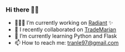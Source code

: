 ### Hi there 👋🏼
- 👩🏻‍💻 I’m currently working on [Radiant](https://github.com/trnle/radiant) ✨
- 👯 I recently collaborated on [TradeMarian](https://github.com/jmthorn/TradeMarian/)
- 🌱 I’m currently learning Python and Flask
- 📫 How to reach me: tranle97@gmail.com



<!--
**trnle/trnle** is a ✨ _special_ ✨ repository because its `README.md` (this file) appears on your GitHub profile.
![image title](https://rushter.com/counter.svg)
Here are some ideas to get you started:

- 🔭 I’m currently working on ...
- 🌱 I’m currently learning ...
- 👯 I’m looking to collaborate on ...
- 🤔 I’m looking for help with ...
- 💬 Ask me about ...
- 📫 How to reach me: ...
- 😄 Pronouns: ...
- ⚡ Fun fact: ...
-->
